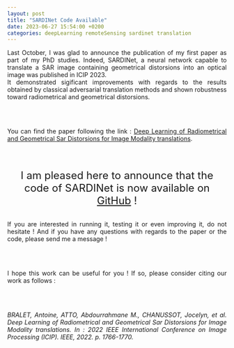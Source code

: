 ```yaml
---
layout: post
title: "SARDINet Code Available"
date: 2023-06-27 15:54:00 +0200
categories: deepLearning remoteSensing sardinet translation
---
```


<div style="text-align: justify">

Last October, I was glad to announce the publication of my first paper as part of my PhD studies. Indeed, SARDINet, a neural network capable to translate a SAR image containing geometrical distorsions into an optical image was published in ICIP 2023.
<br/>
It demonstrated sigificant improvements with regards to the results obtained by classical adversarial translation methods and shown robustness toward radiometrical and geometrical distorsions.

<br/><br/>

You can find the paper following the link : <a href="https://ieeexplore.ieee.org/document/9897713">Deep Learning of Radiometrical and Geometrical Sar Distorsions for Image Modality translations</a>.

<br/><br/>

<center><font size=5> I am pleased here to announce that the code of SARDINet is now available on <a href="https://github.com/Ant89ne/SARDINet">GitHub</a> !</font></center>

<br/>

If you are interested in running it, testing it or even improving it, do not hesitate ! And if you have any questions with regards to the paper or the code, please send me a message ! 

<br/><br/>

I hope this work can be useful for you ! If so, please consider citing our work as follows :

<br/><br/>

<i>BRALET, Antoine, ATTO, Abdourrahmane M., CHANUSSOT, Jocelyn, et al. Deep Learning of Radiometrical and Geometrical Sar Distorsions for Image Modality translations. In : 2022 IEEE International Conference on Image Processing (ICIP). IEEE, 2022. p. 1766-1770.</i>


</div>
